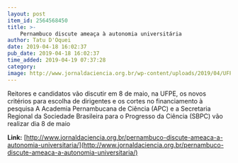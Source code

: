 ```yaml
---
layout: post
item_id: 2564568450
title: >-
    Pernambuco discute ameaça à autonomia universitária
author: Tatu D'Oquei
date: 2019-04-18 16:02:37
pub_date: 2019-04-18 16:02:37
time_added: 2019-04-19 07:37:28
category: 
image: http://www.jornaldaciencia.org.br/wp-content/uploads/2019/04/UFPE.jpg
---
```


Reitores e candidatos vão discutir em 8 de maio, na UFPE, os novos critérios para escolha de dirigentes e os cortes no financiamento à pesquisa A Academia Pernambucana de Ciência (APC) e a Secretaria Regional da Sociedade Brasileira para o Progresso da Ciência (SBPC) vão realizar dia 8 de maio

**Link:** [http://www.jornaldaciencia.org.br/pernambuco-discute-ameaca-a-autonomia-universitaria/](http://www.jornaldaciencia.org.br/pernambuco-discute-ameaca-a-autonomia-universitaria/)


